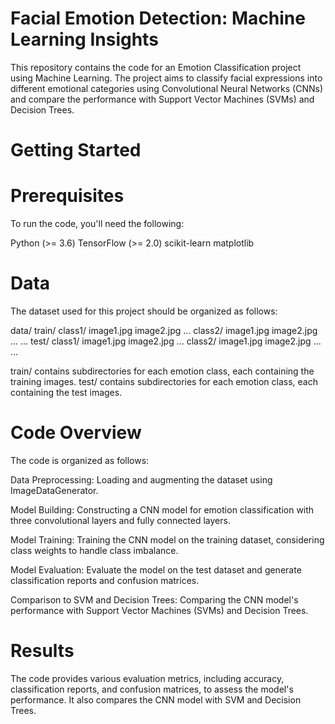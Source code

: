 # Facial Emotion Detection: Machine Learning Insights
This repository contains the code for an Emotion Classification project using Machine Learning. The project aims to classify facial expressions into different emotional categories using Convolutional Neural Networks (CNNs) and compare the performance with Support Vector Machines (SVMs) and Decision Trees.

# Getting Started
# Prerequisites
To run the code, you'll need the following:

Python (>= 3.6)
TensorFlow (>= 2.0)
scikit-learn
matplotlib

# Data
The dataset used for this project should be organized as follows:

data/
    train/
        class1/
            image1.jpg
            image2.jpg
            ...
        class2/
            image1.jpg
            image2.jpg
            ...
        ...
    test/
        class1/
            image1.jpg
            image2.jpg
            ...
        class2/
            image1.jpg
            image2.jpg
            ...
        ...
        
train/ contains subdirectories for each emotion class, each containing the training images.
test/ contains subdirectories for each emotion class, each containing the test images.

# Code Overview
The code is organized as follows:

Data Preprocessing: Loading and augmenting the dataset using ImageDataGenerator.

Model Building: Constructing a CNN model for emotion classification with three convolutional layers and fully connected layers.

Model Training: Training the CNN model on the training dataset, considering class weights to handle class imbalance.

Model Evaluation: Evaluate the model on the test dataset and generate classification reports and confusion matrices.

Comparison to SVM and Decision Trees: Comparing the CNN model's performance with Support Vector Machines (SVMs) and Decision Trees.

# Results
The code provides various evaluation metrics, including accuracy, classification reports, and confusion matrices, to assess the model's performance. It also compares the CNN model with SVM and Decision Trees.

